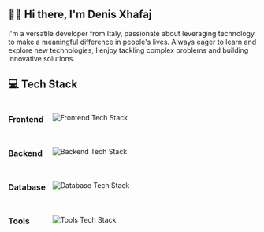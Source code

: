 
## 👨‍💻 Hi there, I'm Denis Xhafaj

I'm a versatile developer from Italy, passionate about leveraging technology to make a meaningful difference in people's lives. Always eager to learn and explore new technologies, I enjoy tackling complex problems and building innovative solutions.


## 💻 Tech Stack

<div style="display: flex; align-items: center; gap: 10px; margin-bottom: 10px;">
    <div style="width: 80px;"><h3>Frontend</h3></div>
    <img src="https://skillicons.dev/icons?i=html,css,js,react" alt="Frontend Tech Stack">
     <br>
</div>

<div style="display: flex; align-items: center; gap: 10px; margin-bottom: 10px;">
    <div style="width: 80px;"><h3>Backend</h3></div>
    <img src="https://skillicons.dev/icons?i=nodejs,express" alt="Backend Tech Stack">
     <br>
</div>

<div style="display: flex; align-items: center; gap: 10px; margin-bottom: 10px;">
    <div style="width: 80px;"><h3>Database</h3></div>
    <img src="https://go-skill-icons.vercel.app/api/icons?i=sqlserver" alt="Database Tech Stack">
     <br>
</div>

<div style="display: flex; align-items: center; gap: 10px; margin-bottom: 10px;">
    <div style="width: 80px;"><h3>Tools</h3></div>
    <img src="https://skillicons.dev/icons?i=figma,linux,git" alt="Tools Tech Stack">
     <br>
</div>

